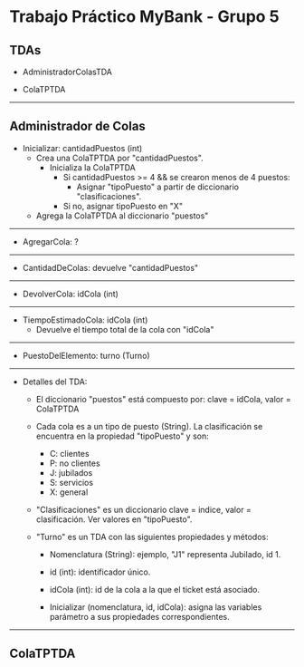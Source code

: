 # Trabajo Práctico MyBank - Grupo 5

## TDAs

- AdministradorColasTDA

- ColaTPTDA

___
## Administrador de Colas

- Inicializar: cantidadPuestos (int)
    - Crea una ColaTPTDA por "cantidadPuestos".
        - Inicializa la ColaTPTDA
            - Si cantidadPuestos >= 4 && se crearon  menos de 4 puestos:
                - Asignar "tipoPuesto" a partir de diccionario "clasificaciones".
            - Si no, asignar tipoPuesto en "X"
    - Agrega la ColaTPTDA al diccionario "puestos"

___

- AgregarCola: ?

___

- CantidadDeColas: devuelve "cantidadPuestos"

___

- DevolverCola: idCola (int)

___

- TiempoEstimadoCola: idCola (int)
    - Devuelve el tiempo total de la cola con "idCola"

___

- PuestoDelElemento: turno (Turno)

___

- Detalles del TDA:
    - El diccionario "puestos" está compuesto por: clave = idCola, valor = ColaTPTDA
    - Cada cola es a un tipo de puesto (String). La clasificación se encuentra en la propiedad "tipoPuesto" y son:
        - C: clientes
        - P: no clientes
        - J: jubilados
        - S: servicios
        - X: general
    
    - "Clasificaciones" es un diccionario clave = indice, valor = clasificación. Ver valores en "tipoPuesto".

    - "Turno" es un TDA con las siguientes propiedades y métodos:
        - Nomenclatura (String): ejemplo, "J1" representa Jubilado, id 1.
        - id (int): identificador único.
        - idCola (int): id de la cola a la que el ticket está asociado.

        - Inicializar (nomenclatura, id, idCola): asigna las variables parámetro a sus propiedades correspondientes.

___

## ColaTPTDA